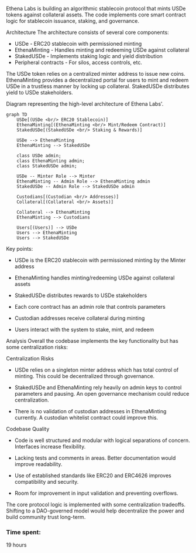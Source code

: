 Ethena Labs is building an algorithmic stablecoin protocol that mints USDe tokens against collateral assets. The code implements core smart contract logic for stablecoin issuance, staking, and governance. 

Architecture
The architecture consists of several core components:

- USDe - ERC20 stablecoin with permissioned minting
- EthenaMinting - Handles minting and redeeming USDe against collateral 
- StakedUSDe - Implements staking logic and yield distribution
- Peripheral contracts - For silos, access controls, etc.

The USDe token relies on a centralized minter address to issue new coins. EthenaMinting provides a decentralized portal for users to mint and redeem USDe in a trustless manner by locking up collateral. StakedUSDe distributes yield to USDe stakeholders.

Diagram representing the high-level architecture of Ethena Labs'.

```mermaid
graph TD
    USDe[(USDe <br/> ERC20 Stablecoin)]
    EthenaMinting[(EthenaMinting <br/> Mint/Redeem Contract)]
    StakedUSDe[(StakedUSDe <br/> Staking & Rewards)]

    USDe --> EthenaMinting
    EthenaMinting --> StakedUSDe

    class USDe admin;
    class EthenaMinting admin;
    class StakedUSDe admin;

    USDe -- Minter Role --> Minter
    EthenaMinting -- Admin Role --> EthenaMinting admin
    StakedUSDe -- Admin Role --> StakedUSDe admin

    Custodians[(Custodian <br/> Addresses)]
    Collateral[(Collateral <br/> Assets)]

    Collateral --> EthenaMinting
    EthenaMinting --> Custodians

    Users[(Users)] --> USDe
    Users --> EthenaMinting
    Users --> StakedUSDe
```

Key points:

- USDe is the ERC20 stablecoin with permissioned minting by the Minter address

- EthenaMinting handles minting/redeeming USDe against collateral assets

- StakedUSDe distributes rewards to USDe stakeholders

- Each core contract has an admin role that controls parameters

- Custodian addresses receive collateral during minting 

- Users interact with the system to stake, mint, and redeem

Analysis
Overall the codebase implements the key functionality but has some centralization risks:

Centralization Risks
- USDe relies on a singleton minter address which has total control of minting. This could be decentralized through governance.

- StakedUSDe and EthenaMinting rely heavily on admin keys to control parameters and pausing. An open governance mechanism could reduce centralization.

- There is no validation of custodian addresses in EthenaMinting currently. A custodian whitelist contract could improve this.

Codebase Quality
- Code is well structured and modular with logical separations of concern. Interfaces increase flexibility.

- Lacking tests and comments in areas. Better documentation would improve readability.

- Use of established standards like ERC20 and ERC4626 improves compatibility and security.

- Room for improvement in input validation and preventing overflows.

The core protocol logic is implemented with some centralization tradeoffs. Shifting to a DAO-governed model would help decentralize the power and build community trust long-term.

### Time spent:
19 hours